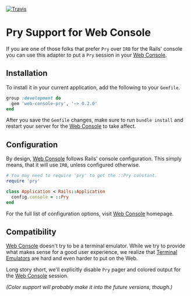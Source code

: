 [![Travis](https://travis-ci.org/gsamokovarov/web-console-pry.png)](https://travis-ci.org/gsamokovarov/web-console-pry)

Pry Support for Web Console
===========================

If you are one of those folks that prefer `Pry` over `IRB` for the Rails'
console you can use this adapter to put a `Pry` session in your [Web Console].

Installation
------------

To install it in your current application, add the following to your `Gemfile`.

```ruby
group :development do
  gem 'web-console-pry', '~> 0.2.0'
end
```

After you save the `Gemfile` changes, make sure to run `bundle install` and
restart your server for the [Web Console] to take affect.

Configuration
-------------

By design, [Web Console] follows Rails' console configuration. This simply
means, that it will use `IRB`, unless configured otherwise.

```ruby
# You may need to require 'pry' to get the ::Pry constant.
require 'pry'

class Application < Rails::Application
  config.console = ::Pry
end
```

For the full list of configuration options, visit [Web Console] homepage.

Compatibility
-------------

[Web Console] doesn't try to be a terminal emulator. While we try to provide
what makes sense for a good user experience, we realize that [Terminal Emulators]
are hard and even harder to put on the Web.

Long story short, we'll explicitly disable `Pry` pager and colored output for
the [Web Console] session.

_(Color support will probably make it into the future versions, though.)_

  [Terminal Emulators]: http://en.wikipedia.org/wiki/Terminal_emulator
  [Web Console]: https://github.com/gsamokovarov/web-console/tree/v0.2.0
